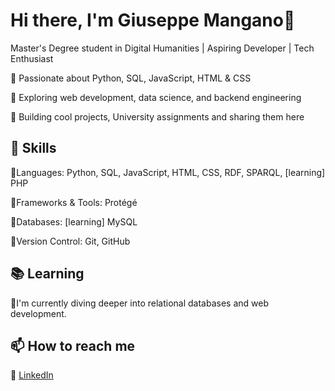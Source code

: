 # Hi there, I'm Giuseppe Mangano👋

Master's Degree student in Digital Humanities | Aspiring Developer | Tech Enthusiast

🔹 Passionate about Python, SQL, JavaScript, HTML & CSS

🔹 Exploring web development, data science, and backend engineering

🔹 Building cool projects, University assignments and sharing them here


## 🚀 Skills

🔹Languages: Python, SQL, JavaScript, HTML, CSS, RDF, SPARQL, [learning] PHP

🔹Frameworks & Tools: Protégé

🔹Databases: [learning] MySQL

🔹Version Control: Git, GitHub


## 📚 Learning

🔹I'm currently diving deeper into relational databases and web development.


## 📫 How to reach me

💼 [LinkedIn](www.linkedin.com/in/giuseppe-mangano-692951241) 

<!--
**giuseppemangano1599/giuseppemangano1599** is a ✨ _special_ ✨ repository because its `README.md` (this file) appears on your GitHub profile.

Here are some ideas to get you started:

- 🔭 I’m currently working on ...
- 🌱 I’m currently learning ...
- 👯 I’m looking to collaborate on ...
- 🤔 I’m looking for help with ...
- 💬 Ask me about ...
- 📫 How to reach me: ...
- 😄 Pronouns: ...
- ⚡ Fun fact: ...
-->
